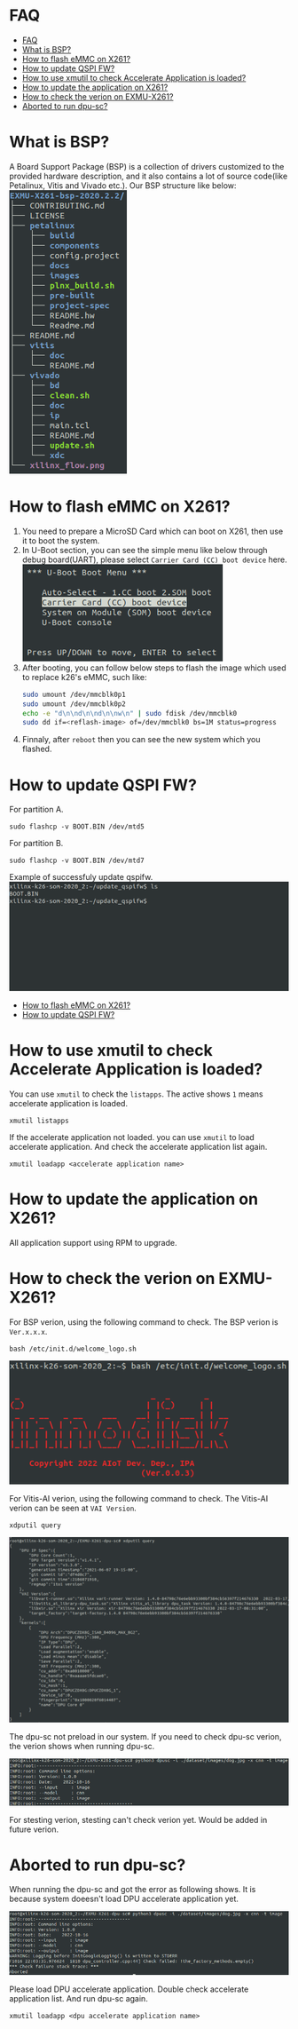 <!--
 Copyright (c) 2022 Innodisk crop.
 
 This software is released under the MIT License.
 https://opensource.org/licenses/MIT
-->


# FAQ
- [FAQ](#faq)
- [What is BSP?](#what-is-bsp)
- [How to flash eMMC on X261?](#how-to-flash-emmc-on-x261)
- [How to update QSPI FW?](#how-to-update-qspi-fw)
- [How to use xmutil to check Accelerate Application is loaded?](#how-to-use-xmutil-to-check-accelerate-application-is-loaded)
- [How to update the application on X261?](#how-to-update-the-application-on-x261)
- [How to check the verion on EXMU-X261?](#how-to-check-the-verion-on-exmu-x261)
- [Aborted to run dpu-sc?](#aborted-to-run-dpu-sc)

# What is BSP?
A Board Support Package (BSP) is a collection of drivers customized to the provided hardware description, and it also contains a lot of source code(like Petalinux, Vitis and Vivado etc.). Our BSP structure like below:  
![bsp-tree](./fig/bsp-tree.png)

# How to flash eMMC on X261?
1. You need to prepare a MicroSD Card which can boot on X261, then use it to boot the system.  
2. In U-Boot section, you can see the simple menu like below through debug board(UART), please select `Carrier Card (CC) boot device` here.   
![u-boot-menu](./fig/u-boot-menu.png)  
1. After booting, you can follow below steps to flash the image which used to replace k26's eMMC, such like:  
   ```bash  
   sudo umount /dev/mmcblk0p1
   sudo umount /dev/mmcblk0p2
   echo -e "d\n\nd\n\nd\n\nw\n" | sudo fdisk /dev/mmcblk0
   sudo dd if=<reflash-image> of=/dev/mmcblk0 bs=1M status=progress 
   ```
2. Finnaly, after `reboot` then you can see the new system which you flashed.


# How to update QSPI FW?
For partition A.
```
sudo flashcp -v BOOT.BIN /dev/mtd5
```

For partition B.
```
sudo flashcp -v BOOT.BIN /dev/mtd7
```
Example of successfuly update qspifw.
    ![](doc/update_qspifw.gif)
- [How to flash eMMC on X261?](#how-to-flash-emmc-on-x261)
- [How to update QSPI FW?](#how-to-update-qspi-fw)

# How to use xmutil to check Accelerate Application is loaded?
You can use `xmutil` to check the `listapps`. The active shows `1` means accelerate application is loaded.

```
xmutil listapps
```

<!-- ![load_dpu](./fig/load_dpu.png) -->

If the accelerate application not loaded. you can use `xmutil` to load accelerate application. And check the accelerate application list again.

<!-- ![unload_dpu](./fig/unload_dpu.png) -->

```
xmutil loadapp <accelerate application name>
```
<!-- ![load_sucess](./fig/load_sucess.png) -->


# How to update the application on X261?
All application support using RPM to upgrade.
  
# How to check the verion on EXMU-X261?
For BSP verion, using the following command to check. The BSP verion is `Ver.x.x.x`.

```
bash /etc/init.d/welcome_logo.sh
```

![bsp-verion](./fig/bsp-verion.png)

For Vitis-AI verion, using the following command to check. The Vitis-AI verion can be seen at `VAI Version`.
```
xdputil query
```

![xdputil_query](./fig/xdputil_query.png)

The dpu-sc not preload in our system. If you need to check dpu-sc verion, the verion shows when running dpu-sc.

 ![dpu-sc](./fig/dpu-sc-verion.png)

For stesting verion, stesting can't check verion yet. Would be added in future verion.
   
# Aborted to run dpu-sc?
When running the dpu-sc and got the error as following shows. It is because system doeesn't load DPU accelerate application yet.

![dpu-sc-aborted](./fig/dpu-sc-aborted.png)

Please load DPU accelerate application. Double check accelerate application list. And run dpu-sc again.
```
xmutil loadapp <dpu accelerate application name>
```
